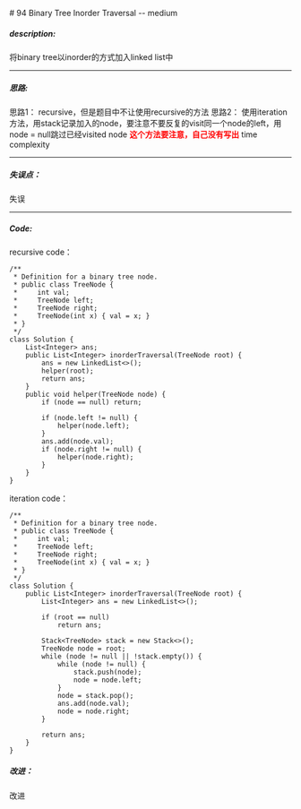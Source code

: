 \# 94 Binary Tree Inorder Traversal -- medium
##### description:
将binary tree以inorder的方式加入linked list中
****************
##### 思路:
思路1：
recursive，但是题目中不让使用recursive的方法
思路2：
使用iteration方法，用stack记录加入的node，要注意不要反复的visit同一个node的left，用node = null跳过已经visited node **<span style="color: red;">这个方法要注意，自己没有写出</span>**
time complexity
**********
##### 失误点：
失误
********
##### Code:
recursive code：
```
/**
 * Definition for a binary tree node.
 * public class TreeNode {
 *     int val;
 *     TreeNode left;
 *     TreeNode right;
 *     TreeNode(int x) { val = x; }
 * }
 */
class Solution {
    List<Integer> ans;
    public List<Integer> inorderTraversal(TreeNode root) {
        ans = new LinkedList<>();
        helper(root);
        return ans;
    }
    public void helper(TreeNode node) {
        if (node == null) return;

        if (node.left != null) {
            helper(node.left);
        }
        ans.add(node.val);
        if (node.right != null) {
            helper(node.right);
        }
    }
}
```
iteration code：
```
/**
 * Definition for a binary tree node.
 * public class TreeNode {
 *     int val;
 *     TreeNode left;
 *     TreeNode right;
 *     TreeNode(int x) { val = x; }
 * }
 */
class Solution {
    public List<Integer> inorderTraversal(TreeNode root) {
        List<Integer> ans = new LinkedList<>();

        if (root == null)
            return ans;

        Stack<TreeNode> stack = new Stack<>();
        TreeNode node = root;
        while (node != null || !stack.empty()) {
            while (node != null) {
                stack.push(node);
                node = node.left;
            }
            node = stack.pop();
            ans.add(node.val);
            node = node.right;
        }

        return ans;
    }
}
```
##### 改进：
改进
